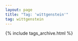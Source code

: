 ```yaml
---
layout: page
title: "Tag: 'wittgenstein'"
tag: wittgenstein
---
```


{% include tags_archive.html %}
